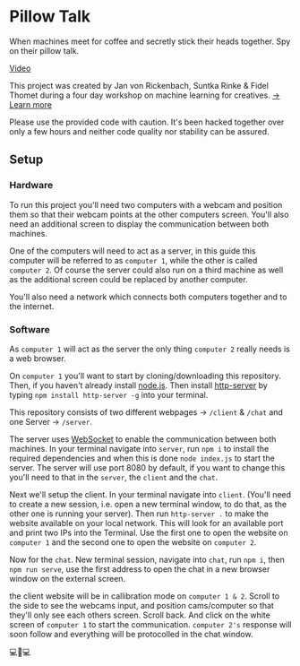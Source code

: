 # Pillow Talk

When machines meet for coffee and secretly stick their heads together. Spy on their pillow talk.

[Video](https://youtu.be/wNLgyLqzUKo)

This project was created by Jan von Rickenbach, Suntka Rinke & Fidel Thomet during a four day workshop on machine learning for creatives. [→ Learn more](https://muda.co/machinelearning2019/)

Please use the provided code with caution. It's been hacked together over only a few hours and neither code quality nor stability can be assured.

## Setup

### Hardware

To run this project you'll need two computers with a webcam and position them so that their webcam points at the other computers screen. You'll also need an additional screen to display the communication between both machines.

One of the computers will need to act as a server, in this guide this computer will be referred to as `computer 1`, while the other is called `computer 2`. Of course the server could also run on a third machine as well as the additional screen could be replaced by another computer.

You'll also need a network which connects both computers together and to the internet.

### Software

As `computer 1` will act as the server the only thing `computer 2` really needs is a web browser.

On `computer 1` you'll want to start by cloning/downloading this repository. Then, if you haven't already install [node.js](https://nodejs.org). Then install [http-server](https://www.npmjs.com/package/http-server) by typing `npm install http-server -g` into your terminal.

This repository consists of two different webpages → `/client` & `/chat` and one Server → `/server`.

The server uses [WebSocket](https://developer.mozilla.org/en-US/docs/Web/API/WebSockets_API) to enable the communication between both machines. In your terminal navigate into `server`, run `npm i` to install the required dependencies and when this is done `node index.js` to start the server. The server will use port 8080 by default, if you want to change this you'll need to that in the `server`, the `client` and the `chat`.

Next we'll setup the client. In your terminal navigate into `client`. (You'll need to create a new session, i.e. open a new terminal window, to do that, as the other one is running your server). Then run `http-server .` to make the website available on your local network. This will look for an available port and print two IPs into the Terminal. Use the first one to open the website on `computer 1` and the second one to open the website on `computer 2`.

Now for the `chat`. New terminal session, navigate into `chat`, run `npm i`, then `npm run serve`, use the first address to open the chat in a new browser window on the external screen.

the client website will be in callibration mode on `computer 1 & 2`. Scroll to the side to see the webcams input, and position cams/computer so that they'll only see each others screen. Scroll back. And click on the white screen of `computer 1` to start the communication. `computer 2's` response will soon follow and everything will be protocolled in the chat window.

💻💖💻
